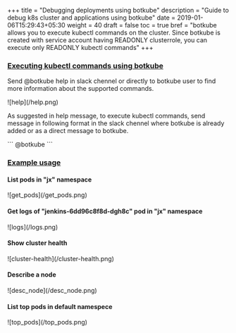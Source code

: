 +++
title = "Debugging deployments using botkube"
description = "Guide to debug k8s cluster and applications using botkube"
date = 2019-01-06T15:29:43+05:30
weight = 40
draft = false
toc = true
bref = "botkube allows you to execute kubectl commands on the cluster. Since botkube is created with service account having READONLY clusterrole, you can execute only READONLY kubectl commands"
+++

<h3 class="section-head" id="h-show-help"><a href="#h-show-help">Executing kubectl commands using botkube</a></h3>
<p>Send @botkube help in slack chennel or directly to botkube user to find more information about the supported commands.</p>
![help](/help.png)
<p>As suggested in help message, to execute kubectl commands, send message in following format in the slack chennel where botkube is already added or as a direct message to botkube.</p>
```
@botkube <kubectl command without `kubectl` prefix>
```

<h3 class="section-head" id="h-examples"><a href="#h-examples">Example usage</a></h3>
<h4>List pods in "jx" namespace</h4>
![get_pods](/get_pods.png)

<h4>Get logs of "jenkins-6dd96c8f8d-dgh8c" pod in "jx" namespace</h4>
![logs](/logs.png)

<h4>Show cluster health</h4>
![cluster-health](/cluster-health.png)

<h4>Describe a node</h4>
![desc_node](/desc_node.png)

<h4>List top pods in default namespece</h4>
![top_pods](/top_pods.png)
